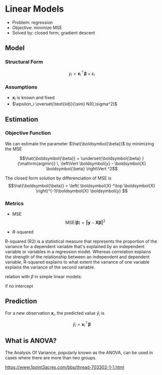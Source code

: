

# Linear Models

- Problem: regression
- Objective: minimize MSE
- Solved by: closed form, gradient descent

## Model

### Structural Form
$$y_i  = \boldsymbol{x}_i ^\top \boldsymbol{\beta}  + \varepsilon_i $$

### Assumptions

- $\boldsymbol{x}_i$ is known and fixed
- $\epsilon_i \overset{\text{iid}}{\sim}   N(0,\sigma^2)$


## Estimation

### Objective Function

We can estimate the parameter $\hat{\boldsymbol{\beta}}$ by minimizing the MSE

$$\hat{\boldsymbol{\beta}} =  \underset{\boldsymbol{\beta} }{\mathrm{argmin}} \, \left\Vert \boldsymbol{y}  - \boldsymbol{X}  \boldsymbol{\beta}  \right\Vert ^2$$

The closed form solution by differenciation of MSE is
$$\hat{\boldsymbol{\beta}} = \left( \boldsymbol{X} ^\top \boldsymbol{X}   \right)^{-1}\boldsymbol{X} \boldsymbol{y}  $$


### Metrics

- MSE
$$\mathrm{MSE}(\boldsymbol{\beta}) = \left\Vert \boldsymbol{y}  - \boldsymbol{X}  \boldsymbol{\beta}  \right\Vert ^2$$

- $R$-squared

R-squared (R2) is a statistical measure that represents the proportion of the variance for a dependent variable that's explained by an independent variable or variables in a regression model. Whereas correlation explains the strength of the relationship between an independent and dependent variable, R-squared explains to what extent the variance of one variable explains the variance of the second variable.

relation with $\beta$ in simple linear models:

if no intercept

## Prediction

For a new observation $\boldsymbol{x}_i$, the predicted value $\hat{y}_i$ is

$$\hat{y}_i = \boldsymbol{x}_i^\top \boldsymbol{\beta}$$





## What is ANOVA?
The Analysis Of Variance, popularly known as the ANOVA, can be used in cases where there are more than two groups.

https://www.1point3acres.com/bbs/thread-703302-1-1.html
